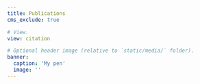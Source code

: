```yaml
---
title: Publications
cms_exclude: true

# View.
view: citation

# Optional header image (relative to `static/media/` folder).
banner:
  caption: 'My pen'
  image: ''
---
```

